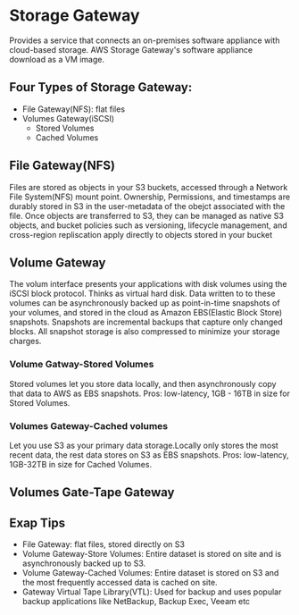 Storage Gateway
===============

Provides a service that connects an on-premises software appliance with cloud-based storage. AWS Storage Gateway's software appliance download as a VM image.

Four Types of Storage Gateway:
------------------------------

-	File Gateway(NFS): flat files
-	Volumes Gateway(iSCSI)
	-	Stored Volumes
	-	Cached Volumes

File Gateway(NFS)
-----------------

Files are stored as objects in your S3 buckets, accessed through a Network File System(NFS) mount point. Ownership, Permissions, and timestamps are durably stored in S3 in the user-metadata of the obejct associated with the file. Once objects are transferred to S3, they can be managed as native S3 objects, and bucket policies such as versioning, lifecycle management, and cross-region repliscation apply directly to objects stored in your bucket

Volume Gateway
--------------

The volum interface presents your applications with disk volumes using the iSCSI block protocol. Thinks as virtual hard disk. Data written to to these volumes can be asynchronously backed up as point-in-time snapshots of your volumes, and stored in the cloud as Amazon EBS(Elastic Block Store) snapshots. Snapshots are incremental backups that capture only changed blocks. All snapshot storage is also compressed to minimize your storage charges.

### Volume Gatway-Stored Volumes

Stored volumes let you store data locally, and then asynchronously copy that data to AWS as EBS snapshots. Pros: low-latency, 1GB - 16TB in size for Stored Volumes.

### Volumes Gateway-Cached volumes

Let you use S3 as your primary data storage.Locally only stores the most recent data, the rest data stores on S3 as EBS snapshots. Pros: low-latency, 1GB-32TB in size for Cached Volumes.

Volumes Gate-Tape Gateway
-------------------------

Exap Tips
---------

-	File Gateway: flat files, stored directly on S3
-	Volume Gateway-Store Volumes: Entire dataset is stored on site and is asynchronously backed up to S3.
-	Volume Gateway-Cached Volumes: Entire dataset is stored on S3 and the most frequently accessed data is cached on site.
-	Gateway Virtual Tape Library(VTL): Used for backup and uses popular backup applications like NetBackup, Backup Exec, Veeam etc
